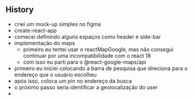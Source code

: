 ## History 

- criei um mock-up simples no figma
- create-react-app
- comecei definindo alguns espaços como header e side-bar
- implementação do maps
  - primeiro eu tentei usar o reactMapGoogle, mas não consegui continuar por uma incompatibilidade com o react 18
  - com isso eu parti para o @react-google-maps/api
- primeiro eu iniciei colocando a barra de pesquisa que direciona para o endereço que o usuário escolheu
- após isso, coloca um pin no endereço da busca
- o próximo passo seria identificar a geolocalização do user
- 